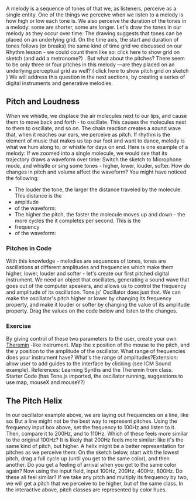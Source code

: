 A melody is a sequence of tones of that we, as listeners, perceive as a single entity. One of the things we perceive when we listen to a melody is how high or low each tone is.
We also perceive the duration of the tones in a melody: some are shorter, some are longer. Let's draw the tones in our melody as they occur over time:
The drawing suggests that tones can be placed on an underlying grid. On the time axis, the start and duration of tones follows (or breaks) the same kind of time grid we discussed on our Rhythm lesson - we could count them like so: 
click here to show grid on sketch (and add a metronome?)
.
But what about the pitches? There seem to be only three or four pitches in this melody  ––are they placed on an underlying perceptual grid as well? (
click here to show pitch grid on sketch
) 
We will address this question in the next sections, by creating a series of digital instruments and generative melodies.
## Pitch and Loudness
When we whistle, we displace the air molecules next to our lips, and cause them to move back and forth - to oscillate. This causes the molecules next to 
them 
to oscillate, and so on. The chain reaction creates a sound wave that, when it reaches our ears, we perceive as pitch. 
If rhythm is the element of music that makes us tap our foot and want to dance, melody is what we hum along to, or whistle for days on end. Here is one example of a melody:
If we zoomed into a single molecule, we would see that its trajectory draws a waveform over time: 
[](https://s3.us-west-2.amazonaws.com/secure.notion-static.com/423039f6-01c9-4d66-af7f-2ec915e236f4/Untitled.png?X-Amz-Algorithm=AWS4-HMAC-SHA256&X-Amz-Credential=AKIAT73L2G45O3KS52Y5%2F20210813%2Fus-west-2%2Fs3%2Faws4_request&X-Amz-Date=20210813T173708Z&X-Amz-Expires=3600&X-Amz-Signature=a1bf1a337ac2425651c176748631115b22372a38927377aff597977a79eb8056&X-Amz-SignedHeaders=host)
Switch the sketch to Microphone mode, and whistle or sing some tones - higher, lower, louder, softer.  How do changes in pitch and volume affect the waveform?
You might have noticed the following: 
* The louder the tone, the larger the distance traveled by the molecule. This distance is the 
* amplitude
*  of the waveform: 
[](https://s3.us-west-2.amazonaws.com/secure.notion-static.com/3dba363f-e2cc-44fe-8fe8-26d22b1033b2/Untitled.png?X-Amz-Algorithm=AWS4-HMAC-SHA256&X-Amz-Credential=AKIAT73L2G45O3KS52Y5%2F20210813%2Fus-west-2%2Fs3%2Faws4_request&X-Amz-Date=20210813T173708Z&X-Amz-Expires=3600&X-Amz-Signature=f82bf43606b3906c19fb0aea6d8cd423e004fdedab9aa6da0fa71a3d8825b58e&X-Amz-SignedHeaders=host)
* The higher the pitch, the faster the molecule moves up and down - the more cycles the it completes per second. This is the 
* frequency
*  of the waveform:
[](https://s3.us-west-2.amazonaws.com/secure.notion-static.com/96adf8f0-f4c4-4d4b-8d81-b4453a2abd29/Untitled.png?X-Amz-Algorithm=AWS4-HMAC-SHA256&X-Amz-Credential=AKIAT73L2G45O3KS52Y5%2F20210813%2Fus-west-2%2Fs3%2Faws4_request&X-Amz-Date=20210813T173708Z&X-Amz-Expires=3600&X-Amz-Signature=bdbb1504bdfdfa4f8761592538f2b4fae4bccf2d0c7a3b2c2f9d854816fdc546&X-Amz-SignedHeaders=host)
### Pitches in Code
With this knowledge - melodies are sequences of tones, tones are oscillations at different amplitudes and frequencies which make them higher, lower, louder and softer - let's create our first pitched digital instrument. 
We need an object that oscillates, generating a sound wave that goes out of the computer speakers, and allows us to control the frequency and amplitude of its oscillation. Tone.js' Oscillator does just that. 
We can make the oscillator's pitch higher or lower by changing its frequency property, and make it louder or softer by changing the value of its amplitude property. Drag the values on the code below and listen to the changes.
[](https://s3.us-west-2.amazonaws.com/secure.notion-static.com/0455bbfc-af36-4f2e-88a5-ba45e4ae657f/Untitled.png?X-Amz-Algorithm=AWS4-HMAC-SHA256&X-Amz-Credential=AKIAT73L2G45O3KS52Y5%2F20210813%2Fus-west-2%2Fs3%2Faws4_request&X-Amz-Date=20210813T173708Z&X-Amz-Expires=3600&X-Amz-Signature=21b6a61defc494868fa1a0ceb716211909b866416745ac1f3a504d0ebe28c439&X-Amz-SignedHeaders=host)
### Exercise
By giving control of these two parameters to the user, create your own 
[Theremin](https://www.youtube.com/watch?v=PjnaciNT-wQ)
-like instrument. Map the x position of the mouse to the pitch, and the y position to the amplitude of the oscillator. What range of frequencies does your instrument have? What's the range of amplitudes?Extension: allow user to add guides to the interface by clicking (see ICM Sound example). 
References: Learning Synths and the Theremin from class.
Starter Code (has Tone.js imported, the oscillator running, suggestions to use map, mouseX and mouseY?)
## The Pitch Helix
In our oscillator example above, we are laying out frequencies on a line, like so: 
But a line might not be the best way to represent pitches. Using the frequency input box above, set the frequency to 100Hz and listen to it. Then, compare it to 200Hz, and to 110Hz. Which of these feels more similar to the original 100Hz? 
It is likely that 200Hz feels more similar: like it's the same kind of pitch, but higher. 
A helix might be a better representation for pitches as we perceive them:
On the sketch below, start with the lowest pitch, drag a full cycle up (until you get to the same color), and then another. Do you get a feeling of arrival when you get to the same color again? 
Now using the input field, input 100Hz, 200Hz, 400Hz, 800Hz. Do these all feel similar? 
If we take any pitch and multiply its frequency by two, we will get a pitch that we perceive to be higher, but of the same class. In the interactive above, pitch classes are represented by color hues. 
